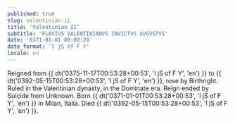 ```yaml
---
published: true
slug: valentinian-ii
title: 'Valentinian II'
subtitle: 'FLAVIVS VALENTINIANVS INVICTVS AVGVSTVS'
date: '0371-01-01 00:00:28'
date_format: 'l jS of F Y'
locale: en
---
```


Reigned from {{ dt('0375-11-17T00:53:28+00:53', 'l jS of F Y', 'en') }} to {{ dt('0392-05-15T00:53:28+00:53', 'l jS of F Y', 'en') }}, rose by Birthright. Ruled in the Valentinian dynasty, in the Dominate era. Reign ended by Suicide from Unknown. Born {{ dt('0371-01-01T00:53:28+00:53', 'l jS of F Y', 'en') }} in Milan, Italia. Died {{ dt('0392-05-15T00:53:28+00:53', 'l jS of F Y', 'en') }}.
